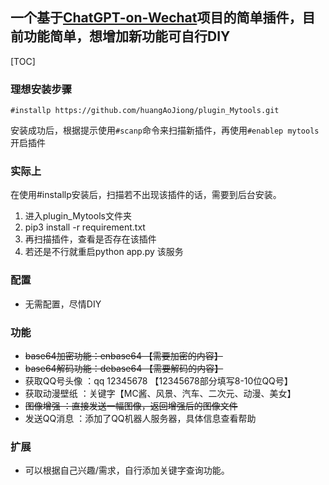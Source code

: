 ## 一个基于[ChatGPT-on-Wechat](https://github.com/zhayujie/chatgpt-on-wechat)**项目的简单插件，目前功能简单，想增加新功能可自行DIY**

[TOC]





### 理想安装步骤


```
#installp https://github.com/huangAoJiong/plugin_Mytools.git
```

安装成功后，根据提示使用`#scanp`命令来扫描新插件，再使用`#enablep mytools`开启插件

### 实际上

在使用#installp安装后，扫描若不出现该插件的话，需要到后台安装。

1. 进入plugin_Mytools文件夹
2. pip3 install -r requirement.txt
3. 再扫描插件，查看是否存在该插件
4. 若还是不行就重启python app.py 该服务


### 配置
* 无需配置，尽情DIY

### 功能
* ~~base64加密功能：enbase64 【需要加密的内容】~~
* ~~base64解码功能：debase64 【需要解码的内容】~~
* 获取QQ号头像   ：qq 12345678 【12345678部分填写8-10位QQ号】
* 获取动漫壁纸     ：关键字【MC酱、风景、汽车、二次元、动漫、美女】
* ~~图像增强             ：直接发送一幅图像，返回增强后的图像文件~~
* 发送QQ消息       ：添加了QQ机器人服务器，具体信息查看帮助



### 扩展
* 可以根据自己兴趣/需求，自行添加关键字查询功能。

